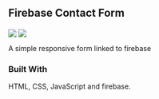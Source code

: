 ## Firebase Contact Form 

  <img align="center"  src="https://github.com/francidellamora/connecting-firebase-contact-form/blob/master/assets/desktop.png"> 
   <img align="center"  src="https://github.com/francidellamora/connecting-firebase-contact-form/blob/master/assets/mobile.png"> 

A simple responsive form linked to firebase


### Built With

HTML, CSS, JavaScript and firebase.
